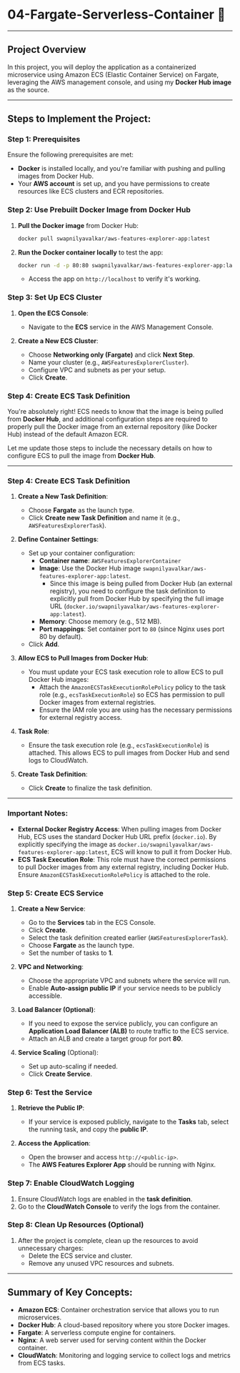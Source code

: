 # 04-Fargate-Serverless-Container 🚀

---

## **Project Overview**

In this project, you will deploy the application as a containerized microservice using Amazon ECS (Elastic Container Service) on Fargate, leveraging the AWS management console, and using my **Docker Hub image** as the source.

---

## **Steps to Implement the Project:**

### **Step 1: Prerequisites**
Ensure the following prerequisites are met:
- **Docker** is installed locally, and you're familiar with pushing and pulling images from Docker Hub.
- Your **AWS account** is set up, and you have permissions to create resources like ECS clusters and ECR repositories.

### **Step 2: Use Prebuilt Docker Image from Docker Hub**

1. **Pull the Docker image** from Docker Hub:
   ```bash
   docker pull swapnilyavalkar/aws-features-explorer-app:latest
   ```

2. **Run the Docker container locally** to test the app:
   ```bash
   docker run -d -p 80:80 swapnilyavalkar/aws-features-explorer-app:latest
   ```
   - Access the app on `http://localhost` to verify it's working.

### **Step 3: Set Up ECS Cluster**
1. **Open the ECS Console**:
   - Navigate to the **ECS** service in the AWS Management Console.

2. **Create a New ECS Cluster**:
   - Choose **Networking only (Fargate)** and click **Next Step**.
   - Name your cluster (e.g., `AWSFeaturesExplorerCluster`).
   - Configure VPC and subnets as per your setup.
   - Click **Create**.

### **Step 4: Create ECS Task Definition**
You're absolutely right! ECS needs to know that the image is being pulled from **Docker Hub**, and additional configuration steps are required to properly pull the Docker image from an external repository (like Docker Hub) instead of the default Amazon ECR.

Let me update those steps to include the necessary details on how to configure ECS to pull the image from **Docker Hub**.

---

### **Step 4: Create ECS Task Definition**

1. **Create a New Task Definition**:
   - Choose **Fargate** as the launch type.
   - Click **Create new Task Definition** and name it (e.g., `AWSFeaturesExplorerTask`).

2. **Define Container Settings**:
   - Set up your container configuration:
     - **Container name**: `AWSFeaturesExplorerContainer`
     - **Image**: Use the Docker Hub image `swapnilyavalkar/aws-features-explorer-app:latest`.
       - Since this image is being pulled from Docker Hub (an external registry), you need to configure the task definition to explicitly pull from Docker Hub by specifying the full image URL (`docker.io/swapnilyavalkar/aws-features-explorer-app:latest`).
     - **Memory**: Choose memory (e.g., 512 MB).
     - **Port mappings**: Set container port to `80` (since Nginx uses port 80 by default).
   - Click **Add**.

3. **Allow ECS to Pull Images from Docker Hub**:
   - You must update your ECS task execution role to allow ECS to pull Docker Hub images:
     - Attach the `AmazonECSTaskExecutionRolePolicy` policy to the task role (e.g., `ecsTaskExecutionRole`) so ECS has permission to pull Docker images from external registries.
     - Ensure the IAM role you are using has the necessary permissions for external registry access.

4. **Task Role**:
   - Ensure the task execution role (e.g., `ecsTaskExecutionRole`) is attached. This allows ECS to pull images from Docker Hub and send logs to CloudWatch.

5. **Create Task Definition**:
   - Click **Create** to finalize the task definition.

---

### **Important Notes**:
- **External Docker Registry Access**: When pulling images from Docker Hub, ECS uses the standard Docker Hub URL prefix (`docker.io`). By explicitly specifying the image as `docker.io/swapnilyavalkar/aws-features-explorer-app:latest`, ECS will know to pull it from Docker Hub.
- **ECS Task Execution Role**: This role must have the correct permissions to pull Docker images from any external registry, including Docker Hub. Ensure `AmazonECSTaskExecutionRolePolicy` is attached to the role.

### **Step 5: Create ECS Service**
1. **Create a New Service**:
   - Go to the **Services** tab in the ECS Console.
   - Click **Create**.
   - Select the task definition created earlier (`AWSFeaturesExplorerTask`).
   - Choose **Fargate** as the launch type.
   - Set the number of tasks to **1**.

2. **VPC and Networking**:
   - Choose the appropriate VPC and subnets where the service will run.
   - Enable **Auto-assign public IP** if your service needs to be publicly accessible.

3. **Load Balancer (Optional)**:
   - If you need to expose the service publicly, you can configure an **Application Load Balancer (ALB)** to route traffic to the ECS service.
   - Attach an ALB and create a target group for port **80**.

4. **Service Scaling** (Optional):
   - Set up auto-scaling if needed.
   - Click **Create Service**.

### **Step 6: Test the Service**
1. **Retrieve the Public IP**:
   - If your service is exposed publicly, navigate to the **Tasks** tab, select the running task, and copy the **public IP**.

2. **Access the Application**:
   - Open the browser and access `http://<public-ip>`.
   - The **AWS Features Explorer App** should be running with Nginx.

### **Step 7: Enable CloudWatch Logging**
1. Ensure CloudWatch logs are enabled in the **task definition**.
2. Go to the **CloudWatch Console** to verify the logs from the container.

### **Step 8: Clean Up Resources (Optional)**
1. After the project is complete, clean up the resources to avoid unnecessary charges:
   - Delete the ECS service and cluster.
   - Remove any unused VPC resources and subnets.

---

## **Summary of Key Concepts**:
- **Amazon ECS**: Container orchestration service that allows you to run microservices.
- **Docker Hub**: A cloud-based repository where you store Docker images.
- **Fargate**: A serverless compute engine for containers.
- **Nginx**: A web server used for serving content within the Docker container.
- **CloudWatch**: Monitoring and logging service to collect logs and metrics from ECS tasks.
